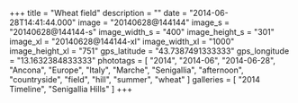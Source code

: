 +++
title = "Wheat field"
description = ""
date = "2014-06-28T14:41:44.000"
image = "20140628@144144"
image_s = "20140628@144144-s"
image_width_s = "400"
image_height_s = "301"
image_xl = "20140628@144144-xl"
image_width_xl = "1000"
image_height_xl = "751"
gps_latitude = "43.7387491333333"
gps_longitude = "13.1632384833333"
phototags = [ "2014", "2014-06", "2014-06-28", "Ancona", "Europe", "Italy", "Marche", "Senigallia", "afternoon", "countryside", "field", "hill", "summer", "wheat" ]
galleries = [ "2014 Timeline", "Senigallia Hills" ]
+++
